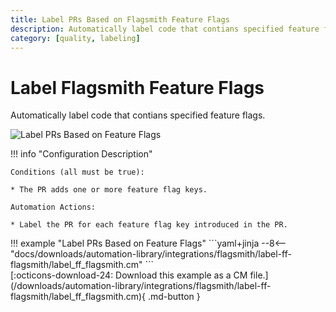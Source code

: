 ```yaml
---
title: Label PRs Based on Flagsmith Feature Flags
description: Automatically label code that contians specified feature flags.
category: [quality, labeling]
---
```

# Label Flagsmith Feature Flags

<!-- --8<-- [start:example]-->

Automatically label code that contians specified feature flags.

![Label PRs Based on Feature Flags](/automations/integrations/flagsmith/label-ff-flagsmith/label-ff-flagsmith.png)

!!! info "Configuration Description"

    Conditions (all must be true):

    * The PR adds one or more feature flag keys.

    Automation Actions:

    * Label the PR for each feature flag key introduced in the PR.

<div class="automationExample" markdown="1">
!!! example "Label PRs Based on Feature Flags"
    ```yaml+jinja
    --8<-- "docs/downloads/automation-library/integrations/flagsmith/label-ff-flagsmith/label_ff_flagsmith.cm"
    ```
    <div class="result" markdown>
      <span>
      [:octicons-download-24: Download this example as a CM file.](/downloads/automation-library/integrations/flagsmith/label-ff-flagsmith/label_ff_flagsmith.cm){ .md-button }
      </span>
    </div>
<!-- --8<-- [end:example]-->
